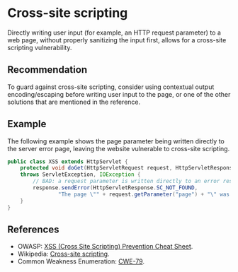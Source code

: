 # Cross-site scripting
Directly writing user input (for example, an HTTP request parameter) to a web page, without properly sanitizing the input first, allows for a cross-site scripting vulnerability.


## Recommendation
To guard against cross-site scripting, consider using contextual output encoding/escaping before writing user input to the page, or one of the other solutions that are mentioned in the reference.


## Example
The following example shows the page parameter being written directly to the server error page, leaving the website vulnerable to cross-site scripting.


```java
public class XSS extends HttpServlet {
	protected void doGet(HttpServletRequest request, HttpServletResponse response)
	throws ServletException, IOException {
		// BAD: a request parameter is written directly to an error response page
		response.sendError(HttpServletResponse.SC_NOT_FOUND,
				"The page \"" + request.getParameter("page") + "\" was not found.");
	}
}

```

## References
* OWASP: [XSS (Cross Site Scripting) Prevention Cheat Sheet](https://cheatsheetseries.owasp.org/cheatsheets/Cross_Site_Scripting_Prevention_Cheat_Sheet.html).
* Wikipedia: [Cross-site scripting](http://en.wikipedia.org/wiki/Cross-site_scripting).
* Common Weakness Enumeration: [CWE-79](https://cwe.mitre.org/data/definitions/79.html).
